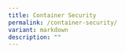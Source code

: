 ```yaml
---
title: Container Security
permalink: /container-security/
variant: markdown
description: ""
---
```


